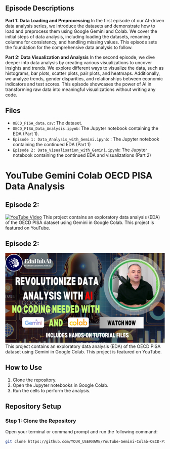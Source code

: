 ## Episode Descriptions

**Part 1: Data Loading and Preprocessing**
In the first episode of our AI-driven data analysis series, we introduce the datasets and demonstrate how to load and preprocess them using Google Gemini and Colab. We cover the initial steps of data analysis, including loading the datasets, renaming columns for consistency, and handling missing values. This episode sets the foundation for the comprehensive data analysis to follow.

**Part 2: Data Visualization and Analysis**
In the second episode, we dive deeper into data analysis by creating various visualizations to uncover insights and trends. We explore different ways to visualize the data, such as histograms, bar plots, scatter plots, pair plots, and heatmaps. Additionally, we analyze trends, gender disparities, and relationships between economic indicators and test scores. This episode showcases the power of AI in transforming raw data into meaningful visualizations without writing any code.

## Files

- `OECD_PISA_data.csv`: The dataset.
- `OECD_PISA_Data_Analysis.ipynb`: The Jupyter notebook containing the EDA (Part 1).
- `Episode 1: Data_Analysis_with_Gemini.ipynb`: : The Jupyter notebook containing the continued EDA (Part 1)
- `Episode 2: Data_Visualisation_with_Gemini.ipynb`: The Jupyter notebook containing the continued EDA and visualizations (Part 2)
# YouTube Gemini Colab OECD PISA Data Analysis
## Episode 2:
[![YouTube Video](Thumbnail2.jpg)](https://www.youtube.com/watch?v=kAO6_O-2l7A)
This project contains an exploratory data analysis (EDA) of the OECD PISA dataset using Gemini in Google Colab. This project is featured on YouTube.
## Episode 2:
[![YouTube Video](Thumbnail.png)](https://www.youtube.com/watch?v=XnWkApaKzkc)
This project contains an exploratory data analysis (EDA) of the OECD PISA dataset using Gemini in Google Colab. This project is featured on YouTube.
## How to Use

1. Clone the repository.
2. Open the Jupyter notebooks in Google Colab.
3. Run the cells to perform the analysis.

## Repository Setup

### Step 1: Clone the Repository

Open your terminal or command prompt and run the following command:

```sh
git clone https://github.com/YOUR_USERNAME/YouTube-Gemini-Colab-OECD-PISA-Data-Analysis.git
